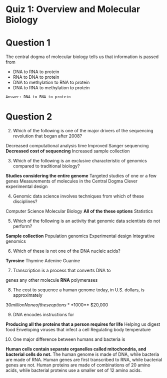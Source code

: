 # Quiz 1: Overview and Molecular Biology

# Question 1
The central dogma of molecular biology tells us that information is passed from
* DNA to RNA to protein
* RNA to DNA to protein
* DNA to methylation to RNA to protein
* DNA to RNA to methylation to protein
```
Answer: DNA to RNA to protein
```

# Question 2
2. Which of the following is one of the major drivers of the sequencing revolution that began after 2008?

Decreased computational analysis time
Improved Sanger sequencing
**Decreased cost of sequencing**
Increased sample collection


3. Which of the following is an exclusive characteristic of genomics compared to traditional biology?

**Studies considering the entire genome**
Targeted studies of one or a few genes
Measurements of molecules in the Central Dogma
Clever experimental design

4. Genomic data science involves techniques from which of these disciplines?

Computer Science
Molecular Biology
**All of the these options**
Statistics



5. Which of the following is an activity that genomic data scientists do not perform?

**Sample collection**
Population genomics
Experimental design
Integrative genomics



6. Which of these is not one of the DNA nucleic acids?

**Tyrosine**
Thymine
Adenine
Guanine



7. Transcription is a process that converts DNA to

genes
any other molecule
**RNA**
polymerases

8. The cost to sequence a human genome today, in U.S. dollars, is approximately

$30 million
None of these options
**$1000**
$20,000

9. DNA encodes instructions for

**Producing all the proteins that a person requires for life**
Helping us digest food
Enveloping viruses that infect a cell
Regulating body temperature

10. One major difference between humans and bacteria is

**Human cells contain separate organelles called mitochondria, and bacterial cells do not.**
The human genome is made of DNA, while bacteria are made of RNA.
Human genes are first transcribed to RNA, while bacterial genes are not.
Human proteins are made of combinations of 20 amino acids, while bacterial proteins use a smaller set of 12 amino acids.
